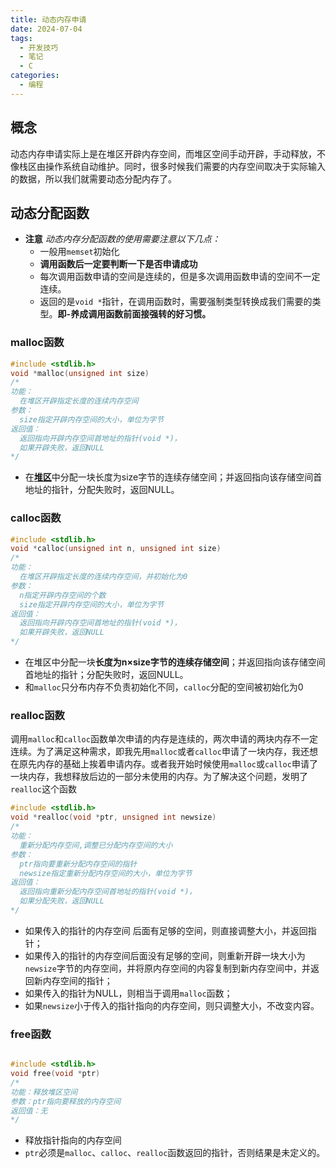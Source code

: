 ```yaml
---
title: 动态内存申请
date: 2024-07-04
tags:
  - 开发技巧
  - 笔记
  - C
categories:
  - 编程
---
```

## 概念
动态内存申请实际上是在堆区开辟内存空间，而堆区空间手动开辟，手动释放，不像栈区由操作系统自动维护。同时，很多时候我们需要的内存空间取决于实际输入的数据，所以我们就需要动态分配内存了。

## 动态分配函数

* **注意**
  *动态内存分配函数的使用需要注意以下几点：*
  * 一般用`memset`初始化
  * **调用函数后一定要判断一下是否申请成功**
  * 每次调用函数申请的空间是连续的，但是多次调用函数申请的空间不一定连续。
  * 返回的是`void *`指针，在调用函数时，需要强制类型转换成我们需要的类型。**即-养成调用函数前面接强转的好习惯。**

### malloc函数

```C
#include <stdlib.h>
void *malloc(unsigned int size)
/*
功能：
  在堆区开辟指定长度的连续内存空间
参数：
  size指定开辟内存空间的大小，单位为字节
返回值：
  返回指向开辟内存空间首地址的指针(void *)，
  如果开辟失败，返回NULL
*/
```

* 在[**堆区**](https://blog.csdn.net/panjiapengfly/article/details/102665381)中分配一块长度为size字节的连续存储空间；并返回指向该存储空间首地址的指针，分配失败时，返回NULL。


### calloc函数

```C
#include <stdlib.h>
void *calloc(unsigned int n, unsigned int size)
/*
功能：
  在堆区开辟指定长度的连续内存空间，并初始化为0
参数：
  n指定开辟内存空间的个数
  size指定开辟内存空间的大小，单位为字节
返回值：
  返回指向开辟内存空间首地址的指针(void *)，
  如果开辟失败，返回NULL
*/
```


* 在堆区中分配一块**长度为n×size字节的连续存储空间**；并返回指向该存储空间首地址的指针；分配失败时，返回NULL。  
* 和`malloc`只分布内存不负责初始化不同，`calloc`分配的空间被初始化为0

### realloc函数

调用`malloc`和`calloc`函数单次申请的内存是连续的，两次申请的两块内存不一定连续。为了满足这种需求，即我先用`malloc`或者`calloc`申请了一块内存，我还想在原先内存的基础上挨着申请内存。或者我开始时候使用`malloc`或`calloc`申请了一块内存，我想释放后边的一部分未使用的内存。为了解决这个问题，发明了`realloc`这个函数

```C
#include <stdlib.h>
void *realloc(void *ptr, unsigned int newsize)
/*
功能：
  重新分配内存空间,调整已分配内存空间的大小
参数：
  ptr指向要重新分配内存空间的指针
  newsize指定重新分配内存空间的大小，单位为字节
返回值：
  返回指向重新分配内存空间首地址的指针(void *)，
  如果分配失败，返回NULL
*/
```

* 如果传入的指针的内存空间
后面有足够的空间，则直接调整大小，并返回指针；
* 如果传入的指针的内存空间后面没有足够的空间，则重新开辟一块大小为`newsize`字节的内存空间，并将原内存空间的内容复制到新内存空间中，并返回新内存空间的指针；
* 如果传入的指针为NULL，则相当于调用`malloc`函数；
* 如果`newsize`小于传入的指针指向的内存空间，则只调整大小，不改变内容。

### free函数

``` C

#include <stdlib.h>
void free(void *ptr)
/*
功能：释放堆区空间
参数：ptr指向要释放的内存空间
返回值：无
*/
```


* 释放指针指向的内存空间
* `ptr`必须是`malloc`、`calloc`、`realloc`函数返回的指针，否则结果是未定义的。

